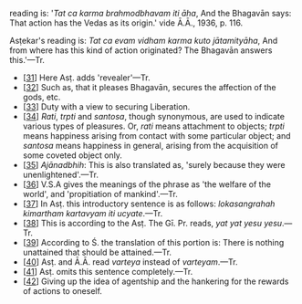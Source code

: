 reading is: '*Tat ca karma brahmodbhavam iti āha*, And the Bhagavān says: That action has the Vedas as its origin.' vide Ā.Ā., 1936, p. 116.

Asṭekar's reading is: *Tat ca evam vidham karma kuto jātamityāha*, And from where has this kind of action originated? The Bhagavān answers this.'—Tr.

- [[31](#page--1-0)] Here Asṭ. adds 'revealer'—Tr.
- [[32](#page--1-1)] Such as, that it pleases Bhagavān, secures the affection of the gods, etc.
- [[33](#page--1-2)] Duty with a view to securing Liberation.
- [[34](#page--1-3)] *Rati*, *trpti* and *santosa*, though synonymous, are used to indicate various types of pleasures. Or, *rati* means attachment to objects; *trpti* means happiness arising from contact with some particular object; and *santosa* means happiness in general, arising from the acquisition of some coveted object only.
- [[35](#page--1-4)] *Ajānadbhih*: This is also translated as, 'surely because they were unenlightened'.—Tr.
- [[36](#page--1-5)] V.S.A gives the meanings of the phrase as 'the welfare of the world', and 'propitiation of mankind'.—Tr.
- [[37](#page--1-6)] In Asṭ. this introductory sentence is as follows: *lokasangrahah kimartham kartavyam iti ucyate*.—Tr.
- [[38](#page--1-7)] This is according to the Asṭ. The Gī. Pr. reads, *yat yat yesu yesu*.—Tr.
- [[39](#page--1-8)] According to Ś. the translation of this portion is: There is nothing unattained that should be attained.—Tr.
- [[40](#page--1-9)] Asṭ. and Ā.Ā. read *varteya* instead of *varteyam*.—Tr.
- [[41](#page--1-10)] Asṭ. omits this sentence completely.—Tr.
- [[42](#page--1-11)] Giving up the idea of agentship and the hankering for the rewards of actions to oneself.